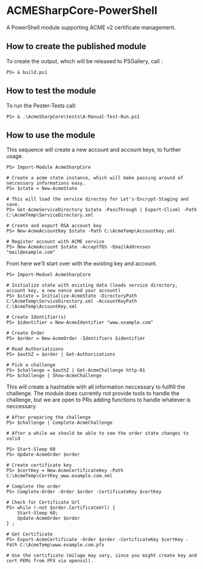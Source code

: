 # ACMESharpCore-PowerShell

A PowerShell module supporting ACME v2 certificate management.

## How to create the published module

To create the output, which will be released to PSGallery, call :

```
PS> & build.ps1
```

## How to test the module

To run the Pester-Tests call:

```
PS> & .\AcmeSharpCore\tests\A-Manual-Test-Run.ps1
```

## How to use the module

This sequence will create a new account and account keys, to further usage.

```
PS> Import-Module AcmeSharpCore

# Create a acme state instance, which will make passing around of neccessary informations easy.
PS> $state = New-AcmeState

# This will load the service directoy for Let's-Encrypt-Staging and save.
PS> Get-AcmeServiceDirectory $state -PassThrough | Export-Clixml -Path C:\AcmeTemp\ServiceDirectory.xml

# Create and export RSA account key
PS> New-AcmeAccountKey $state -Path C:\AcmeTemp\AccountKey.xml

# Register account with ACME service
PS> New-AcmeAccount $state -AcceptTOS -EmailAddresses "mail@example.com"
```

From here we'll start over with the existing key and account.

```
PS> Import-Moduel AcmeSharpCore

# Initialize state with existing data (loads service directory, account key, a new nonce and your account)
PS> $state = Initialize-AcmeState -DirectoryPath C:\AcmeTemp\ServiceDirectory.xml -AccountKeyPath C:\AcmeTemp\AccountKey.xml

# Create Identifier(s)
PS> $identifier = New-AcmeIdentifier "www.example.com"

# Create Order
PS> $order = New-AcmeOrder -Identifiers $identifier

# Read Authoriatzions
PS> $authZ = $order | Get-Authorizations

# Pick a challenge
PS> $challenge = $authZ | Get-AcmeChallenge http-01
PS> $challenge | Show-AcmeChallenge
```

This will create a hashtable with all information neccessary to fullfill the challenge. The module does currently not provide tools to handle the challenge, but we are open to PRs adding functions to handle whatever is neccessary.

```
# After preparing the challenge
PS> $challenge | Complete-AcmeChallenge

# After a while we should be able to see the order state changes to valid

PS> Start-Sleep 60
PS> Update-AcmeOrder $order

# Create certificate key
PS> $certKey = New-AcmeCertificateKey -Path C:\AcmeTemp\CertKey_www.example.com.xml

# Complete the order
PS> Complete-Order -Order $order -CertificateKey $certKey

# Check for Certificate Url
PS> while (-not $order.CertificateUrl) {
    Start-Sleep 60;
    Update-AcmeOrder $order
} ;

# Get Certificate
PS> Export-AcmeCertificate -Order $order -CertificateKey $certKey -Path C:\AcmeTemp\www.example.com.pfx

# Use the certificate (milage may vary, since you might create key and cert PEMs from PFX via openssl).
```